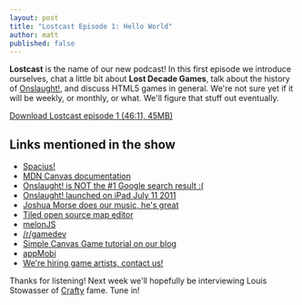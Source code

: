 ```yaml
---
layout: post
title: "Lostcast Episode 1: Hello World"
author: matt
published: false
---
```


**Lostcast** is the name of our new podcast! In this first episode we introduce ourselves, chat a little bit about **Lost Decade Games**, talk about the history of [Onslaught!](/onslaught_arena/), and discuss HTML5 games in general. We're not sure yet if it will be weekly, or monthly, or what. We'll figure that stuff out eventually.

<a class="download-podcast" href="/media/lostcast/lostcast_eposide_1_hello_world.mp3">
	Download Lostcast episode 1 (46:11, 45MB)
</a>

## Links mentioned in the show

* [Spacius!][1]
* [MDN Canvas documentation][2]
* [Onslaught! is NOT the #1 Google search result :(][3]
* [Onslaught! launched on iPad July 11 2011][4]
* [Joshua Morse does our music, he's great][5]
* [Tiled open source map editor][6]
* [melonJS][7]
* [/r/gamedev][8]
* [Simple Canvas Game tutorial on our blog][9]
* [appMobi][10]
* [We're hiring game artists, contact us!][11]

Thanks for listening! Next week we'll hopefully be interviewing Louis Stowasser of [Crafty][12] fame. Tune in!

[1]: http://richtaur.github.com/demos/spacius/
[2]: https://developer.mozilla.org/en/Canvas_tutorial
[3]: http://goo.gl/f7PYe
[4]: http://www.lostdecadegames.com/the-road-to-a-production-quality-html5-game-o/
[5]: http://jmflava.com/
[6]: http://www.mapeditor.org/
[7]: http://reddit.com/r/gamedev/
[8]: http://www.melonjs.org/
[9]: http://www.lostdecadegames.com/how-to-make-a-simple-html5-canvas-game/
[10]: http://www.appmobi.com/
[11]: http://www.lostdecadegames.com/contact/
[12]: http://craftyjs.com/
